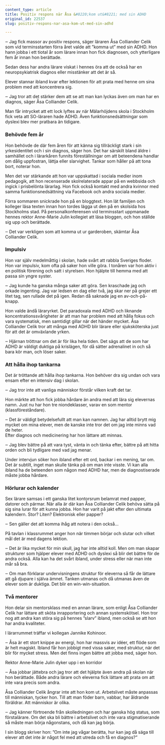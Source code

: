 ```yaml
---
content_type: article
title: Positiv respons när Åsa &#8220;kom ut&#8221; med sin ADHD
original_id: 22537
slug: positiv-respons-nar-asa-kom-ut-med-sin-adhd

---
```


‒ Jag fick massor av positiv respons, säger läraren Åsa Colliander Celik som vid terminsstarten förra året valde att ”komma ut” med sin ADHD. Hon hann jobba i ett tiotal år som lärare innan hon fick diagnosen, och ytterligare fem år innan hon berättade.

Sedan dess har andra lärare viskat i hennes öra att de också har en neuropsykiatrisk diagnos eller misstänker att det är så.

Elever stannar ibland kvar efter lektionen för att prata med henne om sina problem med att koncentrera sig.

‒ Jag tror att det stärker dem att se att man kan lyckas även om man har en diagnos, säger Åsa Colliander Celik.

Man får intrycket att ett lock lyftes av när Mälarhöjdens skola i Stockholm fick veta att SO-läraren hade ADHD. Även funktionsnedsättningar som dyslexi blev mer pratbara än tidigare.

### Behövde fem år

Hon behövde de där fem åren för att känna sig tillräckligt stark i sin yrkesidentitet och i sin diagnos, säger hon. Det har särskilt bland äldre i samhället och i lärarkåren funnits föreställningar om att beteendena handlar om dålig uppfostran, lättja eller slarvighet. Tankar som håller på att tona bort, noterar hon.

Men det var stärkande att hon var uppskattad i sociala medier inom pedagogik, att hon recenserade skolrelaterade appar på en webbsida och ingick i prisbelönta lärarlag. Hon fick också kontakt med andra kvinnor med samma funktionsnedsättning via Facebook och andra sociala medier.

Förra sommaren snickrade hon på en bloggtext. Hon lät familjen och kolleger läsa texten innan hon tordes lägga ut den på en skolsida hos Stockholms stad. På personalkonferensen vid terminsstart uppmanade hennes rektor Anne-Marie Julin kollegiet att läsa bloggen, och hon ställde sig upp och berättade.

‒ Det var verkligen som att komma ut ur garderoben, skämtar Åsa Colliander Celik.

### Impulsiv

Hon var själv medelmåttig i skolan, hade svårt att rabbla Sveriges floder. Hon var impulsiv, kom ofta på saker hon ville göra. I tonåren var hon aktiv i en politisk förening och satt i styrelsen. Hon hjälpte till hemma med att passa sin yngre syster.

‒ Jag kunde ha ganska många saker att göra. Sen kraschade jag och orkade ingenting. Jag var ledsen en dag eller två, jag skar ner på grejer ett litet tag, sen rullade det på igen. Redan då saknade jag en av-och-på-knapp.

Hon valde ändå läraryrket. Det paradoxala med ADHD och liknande koncentrationssvårigheter är att man har problem med att hålla fokus och vara systematisk, men samtidigt gillar när det händer mycket. Åsa Colliander Celik tror att många med ADHD blir lärare eller sjuksköterska just för att det är omväxlande yrken.

‒ Hjärnan tröttnar om det är för lika hela tiden. Det sägs att de som har ADHD är väldigt duktiga på krislägen, för då sätter adrenalinet in och så bara kör man, och löser saker.

### Att hålla ihop tankarna

Det är tröttande att hålla ihop tankarna. Hon behöver dra sig undan och vara ensam efter en intensiv dag i skolan.

‒ Jag tror inte att vanliga människor förstår vilken kraft det tar.

Hon märkte att hon fick jobba hårdare än andra med att lära sig elevernas namn. Just nu har hon tre niondeklasser, varav en som mentor (klassföreståndare).

‒ Det är väldigt betydelsefullt att man kan namnen. Jag har alltid brytt mig mycket om mina elever, men de kanske inte tror det om jag inte minns vad de heter.  
Efter diagnos och medicinering har hon lättare att minnas.

‒ Jag blev bättre på att vara tyst, vänta in och tänka efter, bättre på att hitta orden och bli tydligare med vad jag menar.

Under intervjun söker hon ibland efter ett ord, backar i en mening, tar om. Det är subtilt, inget man skulle tänka på om man inte visste. Vi kan alla ibland ha de beteenden som någon med ADHD har, men de diagnostiserade måste jobba hårdare.

### Hörlurar och kalender

Sex lärare samsas i ett ganska litet kontorsrum belamrat med papper, datorer och pärmar. När alla är där kan Åsa Colliander Celik behöva sätta på sig sina lurar för att kunna jobba. Hon har varit på jakt efter den ultimata kalendern. Stor? Liten? Elektronisk eller papper?

‒ Sen gäller det att komma ihåg att notera i den också…

På tavlan i klassrummet anger hon när timmen börjar och slutar och vilket mål det är med dagens lektion.

‒ Det är lika mycket för min skull, jag har inte alltid koll. Men om man skapar strukturer som hjälper elever med ADHD och dyslexi så blir det bättre för de andra också. Alla kan ha det svårt ibland, under stress eller när man inte mår så bra.

‒ Om man förklarar undervisningens struktur för eleverna så får de lättare att gå djupare i själva ämnet. Tanken utmanas och då utmanas även de elever som är duktiga. Det blir en win-win-situation.

### Två mentorer

Hon delar sin mentorsklass med en annan lärare, som enligt Åsa Colliander Celik har lättare att sköta inrapportering och annan systemskötsel. Hon tror nog att andra kan störa sig på hennes ”slarv” ibland, men också se att hon har andra kvaliteter.

I lärarrummet träffar vi kollegan Jannike Kohinoor.

‒ Åsa är ett stort knippe av energi, hon har massvis av idéer, ett flöde som är helt magiskt. Ibland får hon jobbigt med vissa saker, med struktur, när det blir för mycket stress. Men det finns ingen bättre att jobba med, säger hon.

Rektor Anne-Marie Julin dyker upp i en korridor

‒ Åsa jobbar jättebra och jag tror att det hjälpte även andra på skolan när hon berättade. Både andra lärare och eleverna fick lättare att prata om att inte vara precis som andra.

Åsa Colliander Celik ångrar inte att hon kom ut. Arbetslivet måste anpassas till människan, tycker hon. Till att man föder barn, vabbar, har åldrande föräldrar. Att människor är olika.

‒ Jag känner förtroende från skolledningen och har ganska hög status, som förstalärare. Om det ska bli bättre i arbetslivet och inte vara stigmatiserande så måste man börja någonstans, och då kan jag börja.

I sin blogg skriver hon: ”Om inte jag vågar berätta, hur kan jag då säga till elever att det inte är något fel med att utreda och få en diagnos?”

